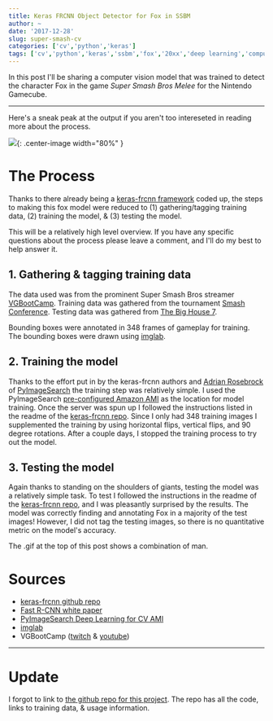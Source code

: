```yaml
---
title: Keras FRCNN Object Detector for Fox in SSBM
author: ~
date: '2017-12-28'
slug: super-smash-cv
categories: ['cv','python','keras']
tags: ['cv','python','keras','ssbm','fox','20xx','deep learning','computer vision']
---
```


In this post I'll be sharing a computer vision model that was trained to detect the character Fox in the game *Super Smash Bros Melee* for the Nintendo Gamecube.

<hr>

Here's a sneak peak at the output if you aren't too intereseted in reading more about the process.

![](/assets/2017/12/kjh_plup_vgbc_tbh7_fox_detect2.gif){: .center-image width="80%" }

# The Process

Thanks to there already being a [keras-frcnn framework](https://github.com/yhenon/keras-frcnn) coded up, the steps to making this fox model were reduced to (1) gathering/tagging training data, (2) training the model, & (3) testing the model.

This will be a relatively high level overview.  If you have any specific questions about the process please leave a comment, and I'll do my best to help answer it.

## 1. Gathering & tagging training data

The data used was from the prominent Super Smash Bros streamer [VGBootCamp](https://www.twitch.tv/vgbootcamp).  Training data was gathered from the tournament [Smash Conference](http://wiki.teamliquid.net/smash/Smash_Conference_LXIX/Melee).  Testing data was gathered from [The Big House 7](http://wiki.teamliquid.net/smash/The_Big_House/7).

Bounding boxes were annotated in 348 frames of gameplay for training.  The bounding boxes were drawn using [imglab](https://github.com/davisking/dlib/tree/master/tools/imglab).

## 2. Training the model

Thanks to the effort put in by the keras-frcnn authors and [Adrian Rosebrock](https://twitter.com/PyImageSearch) of [PyImageSearch](https://www.pyimagesearch.com/) the training step was relatively simple.  I used the PyImageSearch [pre-configured Amazon AMI](https://www.pyimagesearch.com/2017/09/20/pre-configured-amazon-aws-deep-learning-ami-with-python/) as the location for model training.  Once the server was spun up I followed the instructions listed in the readme of the [keras-frcnn repo](https://github.com/yhenon/keras-frcnn).  Since I only had 348 training images I supplemented the training by using horizontal flips, vertical flips, and 90 degree rotations.  After a couple days, I stopped the training process to try out the model.

## 3. Testing the model

Again thanks to standing on the shoulders of giants, testing the model was a relatively simple task.  To test I followed the instructions in the readme of the [keras-frcnn repo](https://github.com/yhenon/keras-frcnn), and I was pleasantly surprised by the results.  The model was correctly finding and annotating Fox in a majority of the test images!  However, I did not tag the testing images, so there is no quantitative metric on the model's accuracy.

The .gif at the top of this post shows a combination of man.

# Sources

* [keras-frcnn github repo](https://github.com/yhenon/keras-frcnn)
* [Fast R-CNN white paper](https://www.cv-foundation.org/openaccess/content_iccv_2015/papers/Girshick_Fast_R-CNN_ICCV_2015_paper.pdf)
* [PyImageSearch Deep Learning for CV AMI](https://www.pyimagesearch.com/2017/09/20/pre-configured-amazon-aws-deep-learning-ami-with-python/)
* [imglab](https://github.com/davisking/dlib/tree/master/tools/imglab)
* VGBootCamp ([twitch](https://www.twitch.tv/vgbootcamp) & [youtube](https://www.youtube.com/channel/UCj1J3QuIftjOq9iv_rr7Egw))

<hr>

# Update

I forgot to link to [the github repo for this project](https://github.com/AdamSpannbauer/ssbm_fox_detector).  The repo has all the code, links to training data, & usage information.
